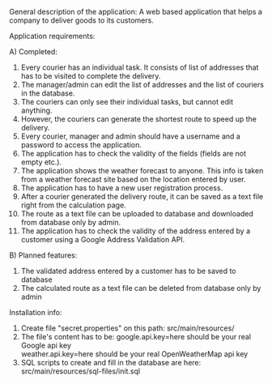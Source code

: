 General description of the application: 
A web based application that helps a company to deliver goods to its customers.  

Application requirements:

A) Completed:
1) Every courier has an individual task. It consists of list of addresses that has to be visited to complete the delivery.
2) The manager/admin can edit the list of addresses and the list of couriers in the database.
3) The couriers can only see their individual tasks, but cannot edit anything. 
4) However, the couriers can generate the shortest route to speed up the delivery.
5) Every courier, manager and admin should have a username and a password to access the application.
6) The application has to check the validity of the fields (fields are not empty etc.).
7) The application shows the weather forecast to anyone. This info is taken from a weather forecast site based on the location entered by user.
8) The application has to have a new user registration process.
9) After a courier generated the delivery route, it can be saved as a text file right from the calculation page.
10) The route as a text file can be uploaded to database and downloaded from database only by admin.
11) The application has to check the validity of the address entered by a customer using a Google Address Validation API.
 
B) Planned features: 
1) The validated address entered by a customer has to be saved to database
2) The calculated route as a text file can be deleted from database only by admin

Installation info:
1) Create file "secret.properties" on this path: src/main/resources/
2) The file's content has to be:
google.api.key=here should be your real Google api key  
weather.api.key=here should be your real OpenWeatherMap api key
3) SQL scripts to create and fill in the database are here: src/main/resources/sql-files/init.sql